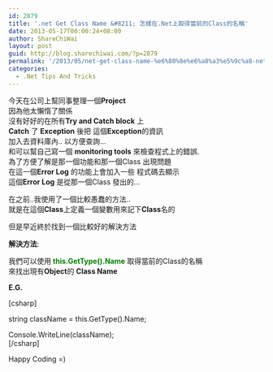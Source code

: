 ```yaml
---
id: 2879
title: '.net Get Class Name &#8211; 怎樣在.Net上取得當前的Class的名稱'
date: 2013-05-17T00:00:24+08:00
author: ShareChiWai
layout: post
guid: http://blog.sharechiwai.com/?p=2879
permalink: '/2013/05/net-get-class-name-%e6%80%8e%e6%a8%a3%e5%9c%a8-net%e4%b8%8a%e5%8f%96%e5%be%97%e7%95%b6%e5%89%8d%e7%9a%84class%e7%9a%84%e5%90%8d%e7%a8%b1/'
categories:
  - .Net Tips And Tricks
---
```

今天在公司上幫同事整理一個**Project**  
因為他太懶惰了關係  
沒有好好的在所有**Try and Catch block** 上  
**Catch** 了 **Exception** 後把 這個**Exception**的資訊  
加入去資料庫內.. 以方便查詢&#8230;  
和可以幫自己寫一個 **monitoring tools** 來檢查程式上的錯誤.  
為了方便了解是那一個功能和那一個Class 出現問題  
在這一個**Error Log** 的功能上會加入一些 程式碼去顯示  
這個**Error Log** 是從那一個Class 發出的&#8230;

在之前..我使用了一個比較愚蠢的方法..  
就是在這個**Class**上定義一個變數用來記下**Class**名的

但是早近終於找到一個比較好的解決方法

**解決方法**:

我們可以使用<span style="color: #008000;"><strong> this.GetType().Name</strong></span> 取得當前的Class的名稱  
來找出現有**Object**的 **Class Name**

**E.G.**

[csharp]

string className = this.GetType().Name;

Console.WriteLine(className);  
[/csharp]

Happy Coding =)